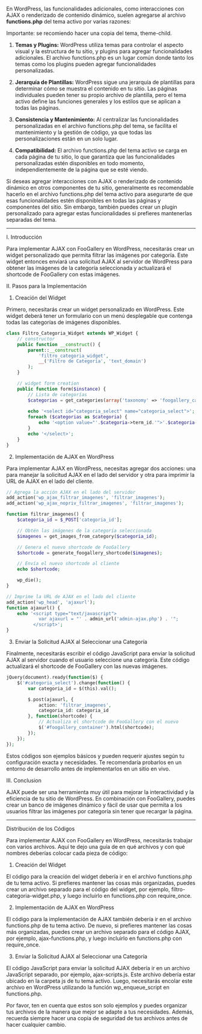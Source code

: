En WordPress, las funcionalidades adicionales, como interacciones con AJAX o renderizado de contenido dinámico, suelen agregarse al archivo **functions.php** del tema activo por varias razones:

Importante: se recomiendo hacer una copia del tema, theme-child.

1. **Temas y Plugins:** WordPress utiliza temas para controlar el aspecto visual y la estructura de tu sitio, y plugins para agregar funcionalidades adicionales. El archivo functions.php es un lugar común donde tanto los temas como los plugins pueden agregar funcionalidades personalizadas.

2. **Jerarquía de Plantillas:** WordPress sigue una jerarquía de plantillas para determinar cómo se muestra el contenido en tu sitio. Las páginas individuales pueden tener su propio archivo de plantilla, pero el tema activo define las funciones generales y los estilos que se aplican a todas las páginas.

3. **Consistencia y Mantenimiento:** Al centralizar las funcionalidades personalizadas en el archivo functions.php del tema, se facilita el mantenimiento y la gestión de código, ya que todas las personalizaciones están en un solo lugar.

4. **Compatibilidad:** El archivo functions.php del tema activo se carga en cada página de tu sitio, lo que garantiza que las funcionalidades personalizadas estén disponibles en todo momento, independientemente de la página que se esté viendo.

Si deseas agregar interacciones con AJAX o renderizado de contenido dinámico en otros componentes de tu sitio, generalmente es recomendable hacerlo en el archivo functions.php del tema activo para asegurarte de que esas funcionalidades estén disponibles en todas las páginas y componentes del sitio. Sin embargo, también puedes crear un plugin personalizado para agregar estas funcionalidades si prefieres mantenerlas separadas del tema.

---

I. Introducción

Para implementar AJAX con FooGallery en WordPress, necesitarás crear un widget personalizado que permita filtrar las imágenes por categoría. Este widget entonces enviará una solicitud AJAX al servidor de WordPress para obtener las imágenes de la categoría seleccionada y actualizará el shortcode de FooGallery con estas imágenes.

II. Pasos para la Implementación

1. Creación del Widget

Primero, necesitarás crear un widget personalizado en WordPress. Este widget deberá tener un formulario con un menú desplegable que contenga todas las categorías de imágenes disponibles.

```php
class Filtro_Categoria_Widget extends WP_Widget {
    // constructor
    public function __construct() {
        parent::__construct(
            'filtro_categoria_widget',
            __('Filtro de Categoría', 'text_domain')
        );
    }

    // widget form creation
    public function form($instance) {
        // Lista de categorías
        $categorias = get_categories(array('taxonomy' => 'foogallery_category'));
        
        echo '<select id="categoria_select" name="categoria_select">';
        foreach ($categorias as $categoria) {
            echo '<option value="'.$categoria->term_id.'">'.$categoria->name.'</option>';
        }
        echo '</select>';
    }
}
```

2. Implementación de AJAX en WordPress

Para implementar AJAX en WordPress, necesitas agregar dos acciones: una para manejar la solicitud AJAX en el lado del servidor y otra para imprimir la URL de AJAX en el lado del cliente.

```php
// Agrega la acción AJAX en el lado del servidor
add_action('wp_ajax_filtrar_imagenes', 'filtrar_imagenes');
add_action('wp_ajax_nopriv_filtrar_imagenes', 'filtrar_imagenes');

function filtrar_imagenes() {
    $categoria_id = $_POST['categoria_id'];

    // Obtén las imágenes de la categoría seleccionada
    $imagenes = get_images_from_category($categoria_id);

    // Genera el nuevo shortcode de FooGallery
    $shortcode = generate_foogallery_shortcode($imagenes);

    // Envía el nuevo shortcode al cliente
    echo $shortcode;

    wp_die();
}

// Imprime la URL de AJAX en el lado del cliente
add_action('wp_head', 'ajaxurl');
function ajaxurl() {
    echo '<script type="text/javascript">
            var ajaxurl = "' . admin_url('admin-ajax.php') . '";
          </script>';
}
```

3. Enviar la Solicitud AJAX al Seleccionar una Categoría

Finalmente, necesitarás escribir el código JavaScript para enviar la solicitud AJAX al servidor cuando el usuario seleccione una categoría. Este código actualizará el shortcode de FooGallery con las nuevas imágenes.

```php
jQuery(document).ready(function($) {
    $('#categoria_select').change(function() {
        var categoria_id = $(this).val();

        $.post(ajaxurl, {
            action: 'filtrar_imagenes',
            categoria_id: categoria_id
        }, function(shortcode) {
            // Actualiza el shortcode de FooGallery con el nuevo
            $('#foogallery_container').html(shortcode);
        });
    });
});
```

Estos códigos son ejemplos básicos y pueden requerir ajustes según tu configuración exacta y necesidades. Te recomendaría probarlos en un entorno de desarrollo antes de implementarlos en un sitio en vivo.

III. Conclusion

AJAX puede ser una herramienta muy útil para mejorar la interactividad y la eficiencia de tu sitio de WordPress. En combinación con FooGallery, puedes crear un banco de imágenes dinámico y fácil de usar que permita a los usuarios filtrar las imágenes por categoría sin tener que recargar la página.

---
 Distribución de los Códigos

Para implementar AJAX con FooGallery en WordPress, necesitarás trabajar con varios archivos. Aquí te dejo una guía de en qué archivos y con qué nombres deberías colocar cada pieza de código:

1. Creación del Widget

El código para la creación del widget debería ir en el archivo functions.php de tu tema activo. Si prefieres mantener las cosas más organizadas, puedes crear un archivo separado para el código del widget, por ejemplo, filtro-categoria-widget.php, y luego incluirlo en functions.php con require_once.

2. Implementación de AJAX en WordPress

El código para la implementación de AJAX también debería ir en el archivo functions.php de tu tema activo. De nuevo, si prefieres mantener las cosas más organizadas, puedes crear un archivo separado para el código AJAX, por ejemplo, ajax-functions.php, y luego incluirlo en functions.php con require_once.

3. Enviar la Solicitud AJAX al Seleccionar una Categoría

El código JavaScript para enviar la solicitud AJAX debería ir en un archivo JavaScript separado, por ejemplo, ajax-scripts.js. Este archivo debería estar ubicado en la carpeta js de tu tema activo. Luego, necesitarás encolar este archivo en WordPress utilizando la función wp_enqueue_script en functions.php.

Por favor, ten en cuenta que estos son solo ejemplos y puedes organizar tus archivos de la manera que mejor se adapte a tus necesidades. Además, recuerda siempre hacer una copia de seguridad de tus archivos antes de hacer cualquier cambio.